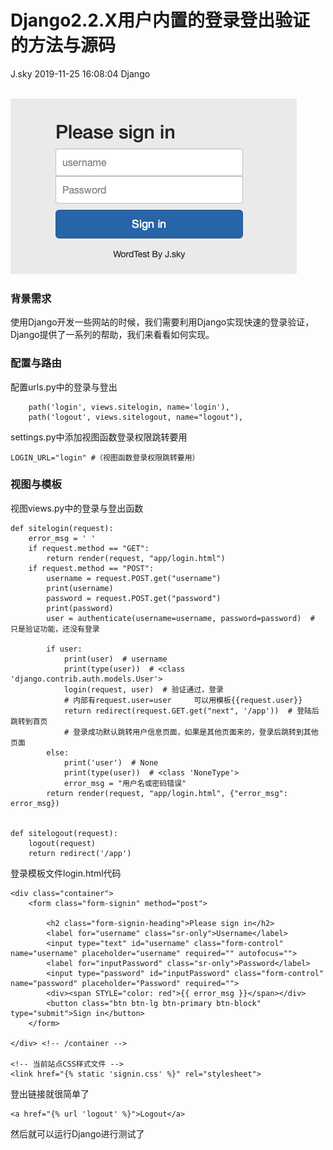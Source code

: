 <div class="blog-article">
<h1 class="title">Django2.2.X用户内置的登录登出验证的方法与源码</h1>
<span class="author">J.sky</span>
<span class="time">2019-11-25 16:08:04</span>
<span class="tag">Django</span>
</div>
</br>

![输入图片说明](/assets/images/media/upload/2019/11/Snip20191125_1.png)

### 背景需求

使用Django开发一些网站的时候，我们需要利用Django实现快速的登录验证，Django提供了一系列的帮助，我们来看看如何实现。

### 配置与路由

配置urls.py中的登录与登出

        path('login', views.sitelogin, name='login'),
        path('logout', views.sitelogout, name="logout"),

settings.py中添加视图函数登录权限跳转要用

    LOGIN_URL="login" #（视图函数登录权限跳转要用）

### 视图与模板

视图views.py中的登录与登出函数


    def sitelogin(request):
        error_msg = ' '
        if request.method == "GET":
            return render(request, "app/login.html")
        if request.method == "POST":
            username = request.POST.get("username")
            print(username)
            password = request.POST.get("password")
            print(password)
            user = authenticate(username=username, password=password)  # 只是验证功能，还没有登录
    
            if user:
                print(user)  # username
                print(type(user))  # <class 'django.contrib.auth.models.User'>
                login(request, user)  # 验证通过，登录
                # 内部有request.user=user     可以用模板{{request.user}}
                return redirect(request.GET.get("next", '/app'))  # 登陆后跳转到首页
                # 登录成功默认跳转用户信息页面，如果是其他页面来的，登录后跳转到其他页面
            else:
                print('user')  # None
                print(type(user))  # <class 'NoneType'>
                error_msg = "用户名或密码错误"
            return render(request, "app/login.html", {"error_msg": error_msg})
    
    
    def sitelogout(request):
        logout(request)
        return redirect('/app')



登录模板文件login.html代码


    <div class="container">
        <form class="form-signin" method="post">
            
            <h2 class="form-signin-heading">Please sign in</h2>
            <label for="username" class="sr-only">Username</label>
            <input type="text" id="username" class="form-control" name="username" placeholder="username" required="" autofocus="">
            <label for="inputPassword" class="sr-only">Password</label>
            <input type="password" id="inputPassword" class="form-control" name="password" placeholder="Password" required="">
            <div><span STYLE="color: red">{{ error_msg }}</span></div>
            <button class="btn btn-lg btn-primary btn-block" type="submit">Sign in</button>
        </form>

    </div> <!-- /container -->

    <!-- 当前站点CSS样式文件 -->
    <link href="{% static 'signin.css' %}" rel="stylesheet">


登出链接就很简单了

    <a href="{% url 'logout' %}">Logout</a>


然后就可以运行Django进行测试了